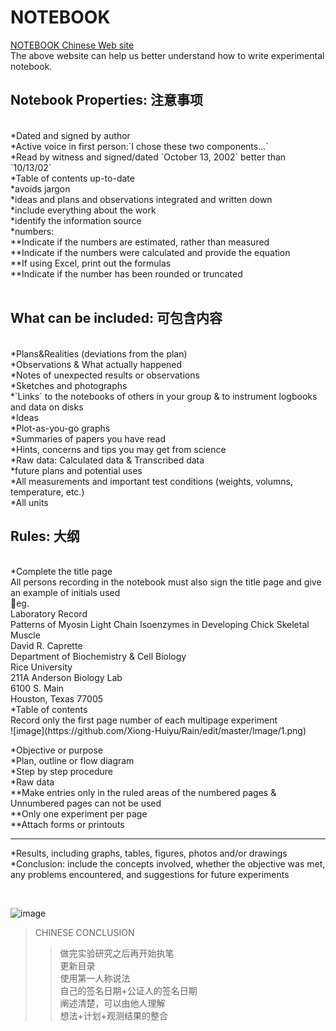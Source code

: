 NOTEBOOK
========
[NOTEBOOK Chinese Web site](https://www.biomart.cn/experiment/430/599/627/205672.htm) <br>
The above website can help us better understand how to write experimental notebook. <br>


Notebook Properties: 注意事项<br>
----------------------------
<br>
*Dated and signed by author <br>
*Active voice in first person:`I chose these two components…` <br>
*Read by witness and signed/dated `October 13, 2002` better than `10/13/02`<br>
*Table of contents up-to-date <br>
*avoids jargon  <br>
*ideas and plans and observations integrated and written down  <br>
*include everything about the work <br>
*identify the information source <br>
*numbers: <br>
**Indicate if the numbers are estimated, rather than measured<br>
**Indicate if the numbers were calculated and provide the equation<br>
**If using Excel, print out the formulas<br>
**Indicate if the number has been rounded or truncated<br>
<br>


What can be included: 可包含内容<br>
-------------------------------
<br>
*Plans&Realities (deviations from the plan)<br>
*Observations & What actually happened <br>
*Notes of unexpected results or observations<br>
*Sketches and photographs<br>
*`Links` to the notebooks of others in your group & to instrument logbooks and data on disks<br>
*Ideas<br>
*Plot-as-you-go graphs<br>
*Summaries of papers you have read<br>
*Hints, concerns and tips you may get from science<br>
*Raw data: Calculated data & Transcribed data<br>
*future plans and potential uses <br>
*All measurements and important test conditions (weights, volumns, temperature, etc.) <br>
*All units <br>



Rules: 大纲<br>
----------
<br>
*Complete the title page <br>
    All persons recording in the notebook must also sign the title page and give an example of initials used <br>
    eg. <br>
                                                    Laboratory Record<br>
                        Patterns of Myosin Light Chain Isoenzymes in Developing Chick Skeletal Muscle<br> 
                                                    David R. Caprette<br>
                                        Department of Biochemistry & Cell Biology<br>
                                                      Rice University<br>
                                                  211A Anderson Biology Lab<br>
                                                        6100 S. Main<br>
                                                  Houston, Texas 77005<br>
*Table of contents <br>
    Record only the first page number of each multipage experiment <br>
![image](https://github.com/Xiong-Huiyu/Rain/edit/master/Image/1.png) <br>


*Objective or purpose<br>
*Plan, outline or flow diagram<br>
*Step by step procedure<br>
*Raw data<br>
**Make entries only in the ruled areas of the numbered pages & Unnumbered pages can not be used<br>
**Only one experiment per page<br>
**Attach forms or printouts<br>
***


*Results, including graphs, tables, figures, photos and/or drawings<br>
*Conclusion: include the concepts involved, whether the objective was met, any problems encountered, and suggestions for future experiments<br>

<br>



![image](https://github.com/Xiong-Huiyu/Rain/edit/master/Image/1.png) <br>









>CHINESE CONCLUSION <br>
>>做完实验研究之后再开始执笔 <br>
>>更新目录 <br>
>>使用第一人称说法 <br>
>>自己的签名日期+公证人的签名日期 <br>
>>阐述清楚，可以由他人理解 <br>
>>想法+计划+观测结果的整合 <br>
